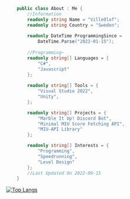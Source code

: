 ```c#
    public class About : Me {
        //Information
        readonly string Name = "VilleOlof";
        readonly string Country = "Sweden";
        
        readonly DateTime ProgrammingSince = 
            DateTime.Parse("2022-01-15");
        
        //Programming~
        readonly string[] Languages = {
            "C#",
            "Javascript"
        };
        
        readonly string[] Tools = {
            "Visual Studio 2022",
            "Unity",
        };

        readonly string[] Projects = {
            "Marble It Up! Discord Bot",
            "Minimal MIU Score Fetching API",
            "MIU-API Library"
        };

        readonly string[] Interests = {
            "Programming",
            "Speedrunning",
            "Level Design"
        };
        //Last Updated On 2022-09-15
    }
```

[![Top Langs](https://github-readme-stats.vercel.app/api/top-langs/?username=VilleOlof&layout=compact&theme=dark)](https://github.com/anuraghazra/github-readme-stats)

